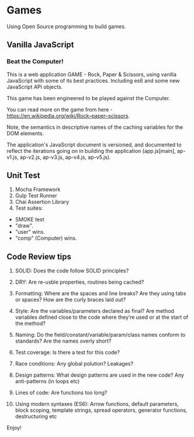 # Games

Using Open Source programming to build games.

## Vanilla JavaScript

### Beat the Computer!

This is  a web application GAME - Rock, Paper & Scissors, using vanilla JavaScript with some of its best practices. Including es6 and some new  JavaScript API objects.

This game has been engineered to be played against the Computer. 

You can read more on the game from here - https://en.wikipedia.org/wiki/Rock–paper–scissors. 

Note, the semantics  in descriptive names of the caching variables for the DOM elements.

The application's JavaScript document is versioned, and documented to reflect the iterations going on in building the application (app.js[main], ap-v1.js, ap-v2.js, ap-v3.js,  ap-v4.js,  ap-v5.js).

## Unit Test
1. Mocha Framework
2. Gulp Test Runner
3. Chai Assertion Library
4. Test suites:
-  SMOKE test
- "draw".
- "user" wins.
- "comp" (Computer) wins.

## Code Review tips

1. SOLID: Does the code follow SOLID principles?

2. DRY: Are re-usble properties, routines being cached?

3. Formatting: Where are the spaces and line breaks? Are they using tabs or spaces? How are the curly braces laid out?

4. Style: Are the variables/parameters declared as final? Are method variables defined close to the code where they’re used or at the start of the method?

5. Naming: Do the field/constant/variable/param/class names conform to standards? Are the names overly short?

6. Test coverage: Is there a test for this code?

7. Race conditions: Any global polution? Leakages?

8. Design patterns: What design patterns are used in the new code? Any anti-patterns (in loops etc)

9. Lines of code: Are functions too long?

10. Using modern syntaxes (ES6): Arrow functions, default parameters, block scoping, template strings, spread operators, generator functions, destructuring etc

Enjoy!
